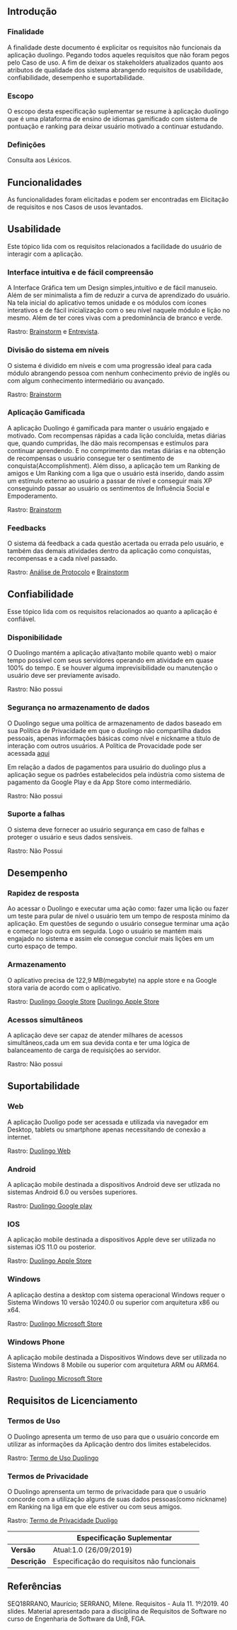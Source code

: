 ## Introdução

### Finalidade

A finalidade deste documento é explicitar os requisitos não funcionais da aplicação duolingo. Pegando todos aqueles requisitos que não foram pegos pelo Caso de uso. A fim de deixar os stakeholders atualizados quanto aos atributos de qualidade dos sistema abrangendo requisitos de usabilidade, confiabilidade, desempenho e suportabilidade.


### Escopo

O escopo desta especificação suplementar se resume à aplicação duolingo  que é uma plataforma de ensino de idiomas gamificado com sistema de pontuação e ranking para deixar usuário motivado a continuar estudando. 


### Definições

Consulta aos Léxicos.

## Funcionalidades

As funcionalidades foram elicitadas  e podem ser encontradas em Elicitação de requisitos  e nos Casos de usos levantados. 

## Usabilidade


Este tópico lida com os requisitos relacionados a facilidade do usuário de interagir com a aplicação.

### Interface intuitiva e de fácil compreensão 

A Interface Gráfica tem um Design simples,intuitivo e de  fácil manuseio. Além de ser minimalista a fim de reduzir a curva de aprendizado do usuário.
Na tela inicial do aplicativo temos unidade e os  módulos com ícones interativos e de fácil inicialização com o seu nível naquele módulo e lição no mesmo.
Além de ter cores vivas com a predominância de branco e verde.

Rastro: [Brainstorm](https://requisitos-de-software.github.io/2019.2-Duolingo/elicitacao/Brainstorming/) e [Entrevista](https://requisitos-de-software.github.io/2019.2-Duolingo/elicitacao/Entrevista/).

### Divisão do sistema em níveis 

O sistema é dividido em níveis e com uma progressão ideal para cada módulo abrangendo pessoa com nenhum conhecimento prévio de inglês ou com algum conhecimento intermediário ou avançado. 

Rastro: [Brainstorm](https://requisitos-de-software.github.io/2019.2-Duolingo/elicitacao/Brainstorming/)

### Aplicação Gamificada

A aplicação Duolingo é gamificada para manter o usuário engajado e motivado. Com recompensas rápidas a cada lição concluída, metas diárias que, quando cumpridas, lhe dão mais recompensas e estímulos para continuar aprendendo. E no comprimento das metas diárias e na obtenção de recompensas o usuário consegue ter o sentimento de conquista(Accomplishment).  Além disso, a aplicação tem um Ranking de amigos e Um Ranking com a liga que o usuário está inserido, dando assim um estímulo externo ao usuário a passar de nível e conseguir mais XP conseguindo passar ao usuário os sentimentos de Influência Social e Empoderamento.

Rastro: [Brainstorm](https://requisitos-de-software.github.io/2019.2-Duolingo/elicitacao/Brainstorming/)

### Feedbacks

O sistema dá feedback a cada questão acertada ou errada pelo usuário,  e também das demais atividades dentro da aplicação como conquistas, recompensas e a cada nível passado.

Rastro: [Análise de Protocolo](https://requisitos-de-software.github.io/2019.2-Duolingo/elicitacao/AnaliseDeProtocolo/) e [Brainstorm](https://requisitos-de-software.github.io/2019.2-Duolingo/elicitacao/Brainstorming/)

## Confiabilidade

Esse tópico lida com os requisitos relacionados ao quanto a aplicação é confiável.

### Disponibilidade

O Duolingo mantém a aplicação ativa(tanto mobile quanto web) o maior tempo possível com seus servidores operando em atividade em quase 100% do tempo. E se houver alguma imprevisibilidade ou manutenção o usuário deve ser previamente avisado.

Rastro: Não possui

### Segurança no armazenamento de dados


O Duolingo segue uma política de armazenamento de dados baseado em sua  Política de Privacidade em que o duolingo não compartilha dados pessoais, apenas informações básicas como nível e nickname a título de interação com outros usuários. A Política de Provacidade pode ser acessada [aqui](https://www.duolingo.com/privacy) 

Em relação a dados de pagamentos para usuário do duolingo plus a aplicação segue os padrões estabelecidos pela indústria como sistema de pagamento da Google Play e da App Store como intermediário. 


Rastro: Não possui


### Suporte a falhas

O sistema deve fornecer ao usuário segurança em caso de falhas e proteger o usuário e seus dados sensíveis.

Rastro: Não Possui


## Desempenho


### Rapidez de resposta

Ao acessar o Duolingo e executar uma ação como: fazer uma lição ou fazer um teste para pular de nível o usuário tem um tempo de resposta mínimo da aplicação. Em questões de segundo o usuário consegue terminar uma ação e começar logo outra em seguida. Logo o usuário se mantém mais engajado no sistema e assim ele consegue concluir mais lições em um curto espaço de tempo.

### Armazenamento 

O aplicativo precisa de 122,9 MB(megabyte) na apple store e na Google stora varia de acordo com o aplicativo.

Rastro: [Duolingo Google Store](https://play.google.com/store/apps/details?id=com.duolingo&hl=pt&referrer=utm_source%3Dduolingo.com%26utm_medium%3Dduolingo_web%26utm_content%3Dtext_link%26utm_campaign%3Dfooter_site-map) [Duolingo Apple Store](https://apps.apple.com/br/app/duolingo-learn-spanish-french/id570060128)

### Acessos simultâneos

A aplicação deve ser capaz de atender milhares de acessos simultâneos,cada um em sua devida conta e ter uma lógica de balanceamento de carga de requisições ao servidor.

Rastro: Não possui

## Suportabilidade

### Web

A aplicação Duoligo pode ser acessada e utilizada via navegador em Desktop, tablets ou smartphone apenas necessitando de conexão a internet.

Rastro: [Duolingo Web](https://www.duolingo.com)


### Android

A aplicação mobile destinada a dispositivos Android deve ser utlizada no sistemas Android 6.0 ou versões superiores.

Rastro: [Duolingo Google play](https://play.google.com/store/apps/details?id=com.duolingo&hl=pt&referrer=utm_source%3Dduolingo.com%26utm_medium%3Dduolingo_web%26utm_content%3Dtext_link%26utm_campaign%3Dfooter_site-map)

### IOS

A aplicação mobile destinada a dispositivos Apple deve ser utilizada no sistemas iOS 11.0 ou posterior.

Rastro: [Duolingo Apple Store](https://apps.apple.com/br/app/duolingo/id570060128)

### Windows

A aplicação destina a desktop com sistema operacional Windows requer o Sistema Windows 10 versão 10240.0 ou superior  com arquitetura x86 ou  x64.

Rastro: [Duolingo Microsoft Store](https://www.microsoft.com/pt-br/p/duolingo-cursos-gratis-de-ingles-espanhol-e-frances/9wzdncrcv5xn?activetab=pivot:regionofsystemrequirementstab)

### Windows Phone

A aplicação mobile destinada a Dispositivos Windows deve ser utilizada no Sistema Windows 8 Mobile ou superior com arquitetura ARM ou ARM64.

Rastro: [Duolingo Microsoft Store](https://www.microsoft.com/pt-br/p/duolingo-cursos-gratis-de-ingles-espanhol-e-frances/9wzdncrcv5xn?activetab=pivot:regionofsystemrequirementstab)

## Requisitos de Licenciamento 

### Termos de Uso

O Duolingo apresenta um termo de uso para que o usuário concorde em utilizar as informações da Aplicação dentro dos limites estabelecidos.

Rastro: [Termo de Uso Duolingo](https://www.duolingo.com/terms)

### Termos de Privacidade

O Duolingo aprensenta um termo de privacidade para que o usuário concorde com a utilização alguns de suas dados pessoas(como nickname) em Ranking na liga em que ele estiver ou com seus amigos.

Rastro: [Termo de Privacidade Duoligo](https://www.duolingo.com/privacy)


|  | Especificação Suplementar |
|----|------------|
| **Versão** | Atual:1.0 (26/09/2019) |
| **Descrição** | Especificação do requisitos não funcionais  |

## Referências

SEQ18RRANO, Maurício; SERRANO, Milene. Requisitos - Aula 11. 1º/2019. 40 slides. Material apresentado para a disciplina de Requisitos de Software no curso de Engenharia de Software da UnB, FGA.
